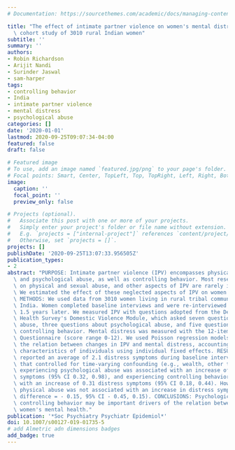 ```yaml
---
# Documentation: https://sourcethemes.com/academic/docs/managing-content/

title: "The effect of intimate partner violence on women's mental distress: a prospective\
  \ cohort study of 3010 rural Indian women"
subtitle: ''
summary: ''
authors:
- Robin Richardson
- Arijit Nandi
- Surinder Jaswal
- sam-harper
tags:
- controlling behavior
- India
- intimate partner violence
- mental distress
- psychological abuse
categories: []
date: '2020-01-01'
lastmod: 2020-09-25T09:07:34-04:00
featured: false
draft: false

# Featured image
# To use, add an image named `featured.jpg/png` to your page's folder.
# Focal points: Smart, Center, TopLeft, Top, TopRight, Left, Right, BottomLeft, Bottom, BottomRight.
image:
  caption: ''
  focal_point: ''
  preview_only: false

# Projects (optional).
#   Associate this post with one or more of your projects.
#   Simply enter your project's folder or file name without extension.
#   E.g. `projects = ["internal-project"]` references `content/project/deep-learning/index.md`.
#   Otherwise, set `projects = []`.
projects: []
publishDate: '2020-09-25T13:07:33.956505Z'
publication_types:
- 2
abstract: "PURPOSE: Intimate partner violence (IPV) encompasses physical, sexual,\
  \ and psychological abuse, as well as controlling behavior. Most research focuses\
  \ on physical and sexual abuse, and other aspects of IPV are rarely investigated.\
  \ We estimated the effect of these neglected aspects of IPV on women's mental distress.\
  \ METHODS: We used data from 3010 women living in rural tribal communities in Rajasthan,\
  \ India. Women completed baseline interviews and were re-interviewed approximately\
  \ 1.5 years later. We measured IPV with questions adopted from the Demographic and\
  \ Health Survey's Domestic Violence Module, which asked seven questions about physical\
  \ abuse, three questions about psychological abuse, and five questions about partner\
  \ controlling behavior. Mental distress was measured with the 12-item General Health\
  \ Questionnaire (score range 0-12). We used Poisson regression models to estimate\
  \ the relation between changes in IPV and mental distress, accounting for time-fixed\
  \ characteristics of individuals using individual fixed effects. RESULTS: Women\
  \ reported an average of 2.1 distress symptoms during baseline interviews. In models\
  \ that controlled for time-varying confounding (e.g., wealth, other types of abuse),\
  \ experiencing psychological abuse was associated with an increase of 0.65 distress\
  \ symptoms (95% CI 0.32, 0.98), and experiencing controlling behavior was associated\
  \ with an increase of 0.31 distress symptoms (95% CI 0.18, 0.44). However, experiencing\
  \ physical abuse was not associated with an increase in distress symptoms (mean\
  \ difference = - 0.15, 95% CI - 0.45, 0.15). CONCLUSIONS: Psychological abuse and\
  \ controlling behavior may be important drivers of the relation between IPV and\
  \ women's mental health."
publication: '*Soc Psychiatry Psychiatr Epidemiol*'
doi: 10.1007/s00127-019-01735-5
# add Almetric adn dimensions badges
add_badge: true
---
```

